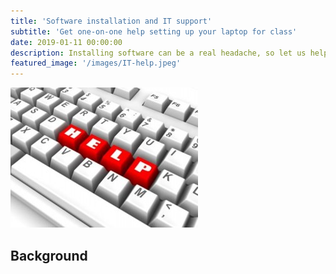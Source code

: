 ```yaml
---
title: 'Software installation and IT support'
subtitle: 'Get one-on-one help setting up your laptop for class'
date: 2019-01-11 00:00:00
description: Installing software can be a real headache, so let us help you! This lab will be focused on IT support and getting to know the software tools that we'll be using throughout the course.
featured_image: '/images/IT-help.jpeg'
---
```



![](/images/IT-problems.jpeg)

## Background

